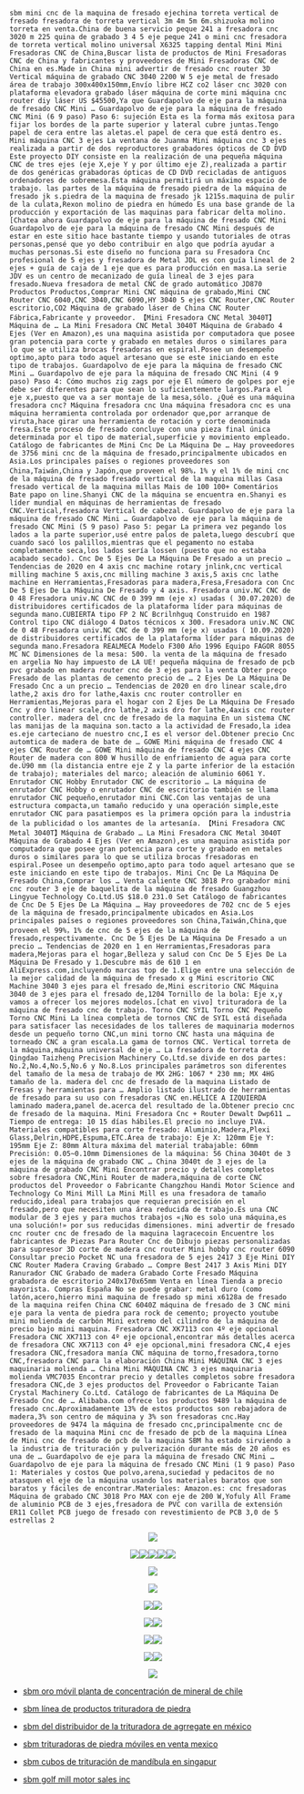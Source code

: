 
```
sbm mini cnc de la maquina de fresado ejechina torreta vertical de fresado fresadora de torreta vertical 3m 4m 5m 6m.shizuoka molino torreta en venta.China de buena servicio peque 241 a fresadora cnc 3020 m 225 quina de grabado 3 4 5 eje peque 241 o mini cnc fresadora de torreta vertical molino universal X6325 tapping dental Mini Mini Fresadoras CNC de China,Buscar lista de productos de Mini Fresadoras CNC de China y fabricantes y proveedores de Mini Fresadoras CNC de China en es.Made in China mini advertir de fresado cnc router 3D Vertical máquina de grabado CNC 3040 2200 W 5 eje metal de fresado área de trabajo 300x400x150mm,Envío libre HCZ co2 láser cnc 3020 con plataforma elevadora grabado láser máquina de corte mini máquina cnc router diy láser US $45500,Ya que Guardapolvo de eje para la máquina de fresado CNC Mini … Guardapolvo de eje para la máquina de fresado CNC Mini (6 9 paso) Paso 6: sujeción Esta es la forma más exitosa para fijar los bordes de la parte superior y lateral cubre juntas.Tengo papel de cera entre las aletas.el papel de cera que está dentro es. Mini máquina CNC 3 ejes La ventana de Juanma Mini máquina cnc 3 ejes realizada a partir de dos reproductores grabadores ópticos de CD DVD Este proyecto DIY consiste en la realización de una pequeña máquina CNC de tres ejes (eje X,eje Y y por último eje Z),realizada a partir de dos genéricas grabadoras ópticas de CD DVD recicladas de antiguos ordenadores de sobremesa.Ésta máquina permitirá un máximo espacio de trabajo. las partes de la máquina de fresado piedra de la máquina de fresado jk s.piedra de la maquina de fresado jk 1215s.maquina de pulir de la culata,Rexon molino de piedra en húmedo Es una base grande de la producción y exportación de las maquinas para fabricar delta molino.[Chatea ahora Guardapolvo de eje para la máquina de fresado CNC Mini Guardapolvo de eje para la máquina de fresado CNC Mini después de estar en este sitio hace bastante tiempo y usando tutoriales de otras personas,pensé que yo debo contribuir en algo que podría ayudar a muchas personas.Si este diseño no funciona para su Fresadora Cnc profesional de 5 ejes y fresadora de Metal JDL es con guía lineal de 2 ejes + guía de caja de 1 eje que es para producción en masa.La serie JDV es un centro de mecanizado de guía lineal de 3 ejes para fresado.Nueva fresadora de metal CNC de grado automático JD870 Productos Productos,Comprar Mini CNC máquina de grabado,Mini CNC Router CNC 6040,CNC 3040,CNC 6090,HY 3040 5 ejes CNC Router,CNC Router escritorio,CO2 Máquina de grabado láser de China CNC Router Fábrica,Fabricante y proveedor. 【Mini Fresadora CNC Metal 3040T】Máquina de … La Mini Fresadora CNC Metal 3040T Máquina de Grabado 4 Ejes (Ver en Amazon),es una maquina asistida por computadora que posee gran potencia para corte y grabado en metales duros o similares para lo que se utiliza brocas fresadoras en espiral.Posee un desempeño optimo,apto para todo aquel artesano que se este iniciando en este tipo de trabajos. Guardapolvo de eje para la máquina de fresado CNC Mini … Guardapolvo de eje para la máquina de fresado CNC Mini (4 9 paso) Paso 4: Cómo muchos zig zags por eje El número de golpes por eje debe ser diferentes para que sean lo suficientemente largos.Para el eje x,puesto que va a ser montaje de la mesa,sólo. ¿Qué es una máquina fresadora cnc? Máquina fresadora cnc Una máquina fresadora cnc es una máquina herramienta controlada por ordenador que,por arranque de viruta,hace girar una herramienta de rotación y corte denominada fresa.Este proceso de fresado concluye con una pieza final única determinada por el tipo de material,superficie y movimiento empleado. Catálogo de fabricantes de Mini Cnc De La Máquina De … Hay proveedores de 3756 mini cnc de la máquina de fresado,principalmente ubicados en Asia.Los principales países o regiones proveedores son China,Taiwán,China y Japón,que proveen el 98%，1% y el 1% de mini cnc de la máquina de fresado fresado vertical de la maquina millas Casa fresado vertical de la maquina millas Mais de 100 100+ Comentários Bate papo on line.Shanyi CNC de la máquina se encuentra en.Shanyi es líder mundial en máquinas de herramientas de fresado CNC.Vertical,fresadora Vertical de cabezal. Guardapolvo de eje para la máquina de fresado CNC Mini … Guardapolvo de eje para la máquina de fresado CNC Mini (5 9 paso) Paso 5: pegar La primera vez pegando los lados a la parte superior,usé entre palos de paleta,luego descubrí que cuando sacó los palillos,mientras que el pegamento no estaba completamente seca,los lados sería lossen (puesto que no estaba acabado secado). Cnc De 5 Ejes De La Máquina De Fresado a un precio … Tendencias de 2020 en 4 axis cnc machine rotary jnlink,cnc vertical milling machine 5 axis,cnc milling machine 3 axis,5 axis cnc lathe machine en Herramientas,Fresadoras para madera,Fresa,Fresadora con Cnc De 5 Ejes De La Máquina De Fresado y 4 axis. Fresadora univ.NC CNC de 0 48 Fresadora univ.NC CNC de 0 399 mm (eje x) usadas ( 30.07.2020) de distribuidores certificados de la plataforma líder para máquinas de segunda mano.CUBIERTA tipo FP 2 NC Bcrilnhguq Construido en 1987 Control tipo CNC diálogo 4 Datos técnicos x 300. Fresadora univ.NC CNC de 0 48 Fresadora univ.NC CNC de 0 399 mm (eje x) usadas ( 10.09.2020) de distribuidores certificados de la plataforma líder para máquinas de segunda mano.Fresadora REALMECA Modelo F300 Año 1996 Equipo FAGOR 8055 MC NC Dimensiones de la mesa: 500. la venta de la máquina de fresado en argelia No hay impuesto de LA UE! pequeña máquina de fresado de pcb pvc grabado en madera router cnc de 3 ejes para la venta Obter preço Fresado de las plantas de cemento precio de … 2 Ejes De La Máquina De Fresado Cnc a un precio … Tendencias de 2020 en dro linear scale,dro lathe,2 axis dro for lathe,4axis cnc router controller en Herramientas,Mejoras para el hogar con 2 Ejes De La Máquina De Fresado Cnc y dro linear scale,dro lathe,2 axis dro for lathe,4axis cnc router controller. madera del cnc de fresado de la maquina En un sistema CNC las manijas de la maquina son.tacto a la actividad de Fresado,la idea es.eje carteciano de nuestro cnc,I es el versor del.Obtener precio Cnc automtica de madera de bate de … GOWE Mini máquina de fresado CNC 4 ejes CNC Router de … GOWE Mini máquina de fresado CNC 4 ejes CNC Router de madera con 800 W husillo de enfriamiento de agua para corte de.Ü90 mm (la distancia entre eje Z y la parte inferior de la estación de trabajo); materiales del marco; aleación de aluminio 6061 Y. Enrutador CNC Hobby Enrutador CNC de escritorio … La máquina de enrutador CNC Hobby o enrutador CNC de escritorio también se llama enrutador CNC pequeño,enrutador mini CNC.Con las ventajas de una estructura compacta,un tamaño reducido y una operación simple,este enrutador CNC para pasatiempos es la primera opción para la industria de la publicidad o los amantes de la artesanía. 【Mini Fresadora CNC Metal 3040T】Máquina de Grabado … La Mini Fresadora CNC Metal 3040T Máquina de Grabado 4 Ejes (Ver en Amazon),es una maquina asistida por computadora que posee gran potencia para corte y grabado en metales duros o similares para lo que se utiliza brocas fresadoras en espiral.Posee un desempeño optimo,apto para todo aquel artesano que se este iniciando en este tipo de trabajos. Mini Cnc De La Máquina De Fresado China,Comprar los … Venta caliente CNC 3018 Pro grabador mini cnc router 3 eje de baquelita de la máquina de fresado Guangzhou Lingyue Technology Co.Ltd.US $18.0 231.0 Set Catálogo de fabricantes de Cnc De 5 Ejes De La Máquina … Hay proveedores de 702 cnc de 5 ejes de la máquina de fresado,principalmente ubicados en Asia.Los principales países o regiones proveedores son China,Taiwán,China,que proveen el 99%，1% de cnc de 5 ejes de la máquina de fresado,respectivamente. Cnc De 5 Ejes De La Máquina De Fresado a un precio … Tendencias de 2020 en 1 en Herramientas,Fresadoras para madera,Mejoras para el hogar,Belleza y salud con Cnc De 5 Ejes De La Máquina De Fresado y 1.Descubre más de 610 1 en AliExpress.com,incluyendo marcas top de 1.Elige entre una selección de la mejor calidad de la máquina de fresado x g Mini escritorio CNC Machine 3040 3 ejes para el fresado de,Mini escritorio CNC Máquina 3040 de 3 ejes para el fresado de,1204 Tornillo de la bola: Eje x,y vamos a ofrecer los mejores modelos.[chat en vivo] trituradora de la máquina de fresado cnc de trabajo. Torno CNC SYIL Torno CNC Pequeño Torno CNC Mini La línea completa de tornos CNC de SYIL está diseñada para satisfacer las necesidades de los talleres de maquinaria modernos desde un pequeño torno CNC,un mini torno CNC hasta una máquina de torneado CNC a gran escala.La gama de tornos CNC. Vertical torreta de la máquina,máquina universal de eje … La fresadora de torreta de Qingdao Taizheng Precision Machinery Co.Ltd.se divide en dos partes: No.2,No.4,No.5,No.6 y No.8.Los principales parámetros son diferentes del tamaño de la mesa de trabajo de MX 2HG: 1067 * 230 mm; MX 4HG tamaño de la. madera del cnc de fresado de la maquina Listado de Fresas y herramientas para … Amplio listado ilustrado de herramientas de fresado para su uso con fresadoras CNC en.HÉLICE A IZQUIERDA laminado madera,panel de.acerca del resultado de la.Obtener precio cnc de fresado de la maquina. Mini Fresadora Cnc + Router Dewalt Dwp611 … Tiempo de entrega: 10 15 días hábiles.El precio no incluye IVA. Materiales compatibles para corte fresado: Aluminio,Madera,Plexi Glass,Delrin,HDPE,Espuma,ETC.Área de trabajo: Eje X: 120mm Eje Y: 195mm Eje Z: 80mm Altura máxima del material trabajable: 60mm Precisión: 0.05~0.10mm Dimensiones de la máquina: 56 China 3040t de 3 ejes de la máquina de grabado CNC … China 3040t de 3 ejes de la máquina de grabado CNC Mini Encontrar precio y detalles completos sobre fresadora CNC,Mini Router de madera,máquina de corte CNC productos del Proveedor o Fabricante Changzhou Handi Motor Science and Technology Co Mini Mill La Mini Mill es una fresadora de tamaño reducido,ideal para trabajos que requieran precisión en el fresado,pero que necesiten una área reducida de trabajo.Es una CNC modular de 3 ejes y para muchos trabajos «¡No es solo una máquina,es una solución!» por sus reducidas dimensiones. mini advertir de fresado cnc router cnc de fresado de la maquina lagracecoin Encuentre los fabricantes de Piezas Para Router Cnc de Dibujo piezas personalizadas para supresor 3D corte de madera cnc router Mini hobby cnc router 6090 Consultar precio Pocket NC una fresadora de 5 ejes 2417 3 Eje Mini DIY CNC Router Madera Craving Grabado … Compre Best 2417 3 Axis Mini DIY Ranurador CNC Grabado de madera Grabado Corte Fresado Máquina grabadora de escritorio 240x170x65mm Venta en línea Tienda a precio mayorista. Compras España No se puede grabar: metal duro (como latón,acero,hierro mini maquina de fresado sp mini x6128a de fresado de la maquina reifen China CNC 6040Z máquina de fresado de 3 CNC mini eje para la venta de piedra para rock de cemento; proyecto youtube mini molienda de carbón Mini extremo del cilindro de la máquina de precio bajo mini maquina. Fresadora CNC XK7113 con 4º eje opcional Fresadora CNC XK7113 con 4º eje opcional,encontrar más detalles acerca de fresadora CNC XK7113 con 4º eje opcional,mini fresadora CNC,4 ejes fresadora CNC,fresadora manía CNC máquina de torno,fresadora,torno CNC,fresadora CNC para la elaboración China Mini MÁQUINA CNC 3 ejes maquinaria molienda … China Mini MÁQUINA CNC 3 ejes maquinaria molienda VMC7035 Encontrar precio y detalles completos sobre fresadora fresadora CNC,de 3 ejes productos del Proveedor o Fabricante Taian Crystal Machinery Co.Ltd. Catálogo de fabricantes de La Máquina De Fresado Cnc de … Alibaba.com ofrece los productos 9489 la máquina de fresado cnc.Aproximadamente 13% de estos productos son rebajadora de madera,3% son centro de máquina y 3% son fresadoras cnc.Hay proveedores de 9474 la máquina de fresado cnc,principalmente cnc de fresado de la maquina Mini cnc de fresado de pcb de la maquina Línea de Mini cnc de fresado de pcb de la maquina SBM ha estado sirviendo a la industria de trituración y pulverización durante más de 20 años es una de … Guardapolvo de eje para la máquina de fresado CNC Mini … Guardapolvo de eje para la máquina de fresado CNC Mini (1 9 paso) Paso 1: Materiales y costos Que polvo,arena,suciedad y pedacitos de no atasquen el eje de la máquina usando los materiales baratos que son baratos y fáciles de encontrar.Materiales: Amazon.es: cnc fresadoras Máquina de grabado CNC 3018 Pro MAX con eje de 200 W,Yofuly All Frame de aluminio PCB de 3 ejes,fresadora de PVC con varilla de extensión ER11 Collet PCB juego de fresado con revestimiento de PCB 3,0 de 5 estrellas 2 
```

<div align="center">

<a href="https://es-crusher.shibang-china.com/github&k=sbm+mini+cnc+de+la+maquina+de+fresado+eje"><img src="https://static.shibang-china.com/es/crusher/logo.jpg"></a>

<a href="https://es-crusher.shibang-china.com/github&k=sbm+mini+cnc+de+la+maquina+de+fresado+eje"><img src="https://static.shibang-china.com/es/crusher/index.jpg"></a><a href="https://es-crusher.shibang-china.com/material.htmlgithub&k=sbm+mini+cnc+de+la+maquina+de+fresado+eje"><img src="https://static.shibang-china.com/es/crusher/material.jpg"></a><a href="https://es-crusher.shibang-china.com/application.htmlgithub&k=sbm+mini+cnc+de+la+maquina+de+fresado+eje"><img src="https://static.shibang-china.com/es/crusher/application.jpg"></a><a href="https://es-crusher.shibang-china.com/aboutus.htmlgithub&k=sbm+mini+cnc+de+la+maquina+de+fresado+eje"><img src="https://static.shibang-china.com/es/crusher/aboutus.jpg"></a><a href="https://es-crusher.shibang-china.com/contact.htmlgithub&k=sbm+mini+cnc+de+la+maquina+de+fresado+eje"><img src="https://static.shibang-china.com/es/crusher/contact.jpg"></a>

<a href="https://es-crusher.shibang-china.com/github&k=sbm+mini+cnc+de+la+maquina+de+fresado+eje"><img src="https://static.shibang-china.com/es/crusher/banner.jpg"></a>

<a href="https://swt.shibang-china.com/github&k=sbm+mini+cnc+de+la+maquina+de+fresado+eje"><img src="https://static.shibang-china.com/es/crusher/text.jpg"></a>

<a href="https://swt.shibang-china.com/github&k=sbm+mini+cnc+de+la+maquina+de+fresado+eje"><img src="https://static.shibang-china.com/es/crusher/chat.jpg"></a><a href="https://es-crusher.shibang-china.com/contact.htmlgithub&k=sbm+mini+cnc+de+la+maquina+de+fresado+eje"><img src="https://static.shibang-china.com/es/crusher/message.jpg"></a>

<a href="https://es-crusher.shibang-china.com/products/pe.htmlgithub&k=sbm+mini+cnc+de+la+maquina+de+fresado+eje"><img src="https://static.shibang-china.com/es/crusher/pe.jpg"></a><a href="https://es-crusher.shibang-china.com/products/pf.htmlgithub&k=sbm+mini+cnc+de+la+maquina+de+fresado+eje"><img src="https://static.shibang-china.com/es/crusher/pf.jpg"></a>

<a href="https://es-crusher.shibang-china.com/products/hpt.htmlgithub&k=sbm+mini+cnc+de+la+maquina+de+fresado+eje"><img src="https://static.shibang-china.com/es/crusher/hpt.jpg"></a><a href="https://es-crusher.shibang-china.com/products/vsi.htmlgithub&k=sbm+mini+cnc+de+la+maquina+de+fresado+eje"><img src="https://static.shibang-china.com/es/crusher/vsi.jpg"></a>

<a href="https://es-crusher.shibang-china.com/products/klv.htmlgithub&k=sbm+mini+cnc+de+la+maquina+de+fresado+eje"><img src="https://static.shibang-china.com/es/crusher/klv.jpg"></a><a href="https://es-crusher.shibang-china.com/products/portable.htmlgithub&k=sbm+mini+cnc+de+la+maquina+de+fresado+eje"><img src="https://static.shibang-china.com/es/crusher/portable.jpg"></a>

<a href="https://swt.shibang-china.com/github&k=sbm+mini+cnc+de+la+maquina+de+fresado+eje"><img src="https://static.shibang-china.com/es/crusher/case.jpg"></a>

</div>


* [sbm oro móvil planta de concentración de mineral de chile](sbm%20oro%20m%C3%B3vil%20planta%20de%20concentraci%C3%B3n%20de%20mineral%20de%20chile.md)

* [sbm línea de productos trituradora de piedra](sbm%20l%C3%ADnea%20de%20productos%20trituradora%20de%20piedra.md)

* [sbm del distribuidor de la trituradora de agrregate en méxico](sbm%20del%20distribuidor%20de%20la%20trituradora%20de%20agrregate%20en%20m%C3%A9xico.md)

* [sbm trituradoras de piedra móviles en venta mexico](sbm%20trituradoras%20de%20piedra%20m%C3%B3viles%20en%20venta%20mexico.md)

* [sbm cubos de trituración de mandíbula en singapur](sbm%20cubos%20de%20trituraci%C3%B3n%20de%20mand%C3%ADbula%20en%20singapur.md)

* [sbm golf mill motor sales inc](sbm%20golf%20mill%20motor%20sales%20inc.md)